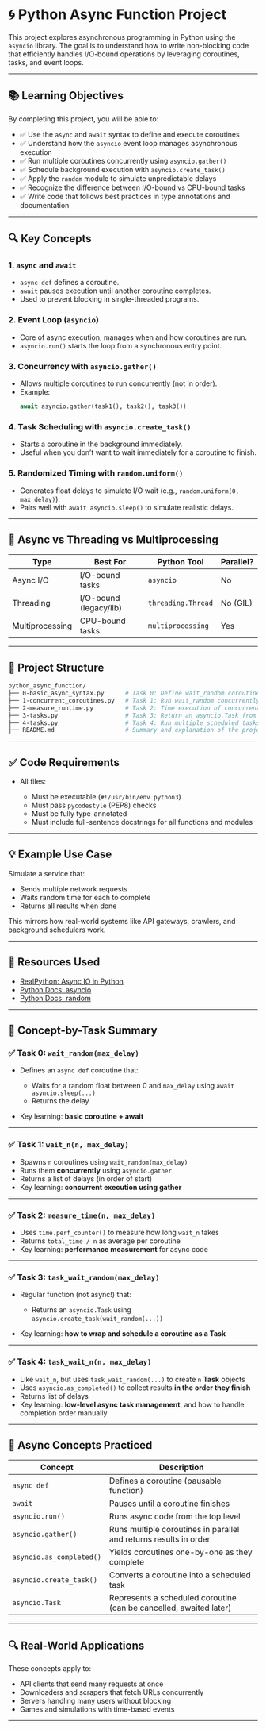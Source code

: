 
# 🌀 Python Async Function Project

This project explores asynchronous programming in Python using the `asyncio` library. The goal is to understand how to write non-blocking code that efficiently handles I/O-bound operations by leveraging coroutines, tasks, and event loops.

---

## 📚 Learning Objectives

By completing this project, you will be able to:

- ✅ Use the `async` and `await` syntax to define and execute coroutines
- ✅ Understand how the `asyncio` event loop manages asynchronous execution
- ✅ Run multiple coroutines concurrently using `asyncio.gather()`
- ✅ Schedule background execution with `asyncio.create_task()`
- ✅ Apply the `random` module to simulate unpredictable delays
- ✅ Recognize the difference between I/O-bound vs CPU-bound tasks
- ✅ Write code that follows best practices in type annotations and documentation

---

## 🔍 Key Concepts

### 1. `async` and `await`
- `async def` defines a coroutine.
- `await` pauses execution until another coroutine completes.
- Used to prevent blocking in single-threaded programs.

### 2. Event Loop (`asyncio`)
- Core of async execution; manages when and how coroutines are run.
- `asyncio.run()` starts the loop from a synchronous entry point.

### 3. Concurrency with `asyncio.gather()`
- Allows multiple coroutines to run concurrently (not in order).
- Example:
  ```python
  await asyncio.gather(task1(), task2(), task3())
    ```

### 4. Task Scheduling with `asyncio.create_task()`

* Starts a coroutine in the background immediately.
* Useful when you don’t want to wait immediately for a coroutine to finish.

### 5. Randomized Timing with `random.uniform()`

* Generates float delays to simulate I/O wait (e.g., `random.uniform(0, max_delay)`).
* Pairs well with `await asyncio.sleep()` to simulate realistic delays.

---

## 🧠 Async vs Threading vs Multiprocessing

| Type            | Best For               | Python Tool        | Parallel? |
| --------------- | ---------------------- | ------------------ | --------- |
| Async I/O       | I/O-bound tasks        | `asyncio`          | No        |
| Threading       | I/O-bound (legacy/lib) | `threading.Thread` | No (GIL)  |
| Multiprocessing | CPU-bound tasks        | `multiprocessing`  | Yes       |

---

## 📁 Project Structure

```bash
python_async_function/
├── 0-basic_async_syntax.py      # Task 0: Define wait_random coroutine
├── 1-concurrent_coroutines.py   # Task 1: Run wait_random concurrently n times
├── 2-measure_runtime.py         # Task 2: Time execution of concurrent coroutines
├── 3-tasks.py                   # Task 3: Return an asyncio.Task from a coroutine
├── 4-tasks.py                   # Task 4: Run multiple scheduled tasks concurrently
├── README.md                    # Summary and explanation of the project
```

---

## ✅ Code Requirements

* All files:

  * Must be executable (`#!/usr/bin/env python3`)
  * Must pass `pycodestyle` (PEP8) checks
  * Must be fully type-annotated
  * Must include full-sentence docstrings for all functions and modules

---

## 💡 Example Use Case

Simulate a service that:

* Sends multiple network requests
* Waits random time for each to complete
* Returns all results when done

This mirrors how real-world systems like API gateways, crawlers, and background schedulers work.

---

## 🔗 Resources Used

* [RealPython: Async IO in Python](https://realpython.com/async-io-python/)
* [Python Docs: asyncio](https://docs.python.org/3/library/asyncio.html)
* [Python Docs: random](https://docs.python.org/3/library/random.html)

---

## 🧠 Concept-by-Task Summary

### ✅ Task 0: `wait_random(max_delay)`

* Defines an `async def` coroutine that:

  * Waits for a random float between 0 and `max_delay` using `await asyncio.sleep(...)`
  * Returns the delay
* Key learning: **basic coroutine + await**

---

### ✅ Task 1: `wait_n(n, max_delay)`

* Spawns `n` coroutines using `wait_random(max_delay)`
* Runs them **concurrently** using `asyncio.gather`
* Returns a list of delays (in order of start)
* Key learning: **concurrent execution using gather**

---

### ✅ Task 2: `measure_time(n, max_delay)`

* Uses `time.perf_counter()` to measure how long `wait_n` takes
* Returns `total_time / n` as average per coroutine
* Key learning: **performance measurement** for async code

---

### ✅ Task 3: `task_wait_random(max_delay)`

* Regular function (not async!) that:

  * Returns an `asyncio.Task` using `asyncio.create_task(wait_random(...))`
* Key learning: **how to wrap and schedule a coroutine as a Task**

---

### ✅ Task 4: `task_wait_n(n, max_delay)`

* Like `wait_n`, but uses `task_wait_random(...)` to create `n` **Task** objects
* Uses `asyncio.as_completed()` to collect results **in the order they finish**
* Returns list of delays
* Key learning: **low-level async task management**, and how to handle completion order manually

---

## 🔄 Async Concepts Practiced

| Concept                  | Description                                                        |
| ------------------------ | ------------------------------------------------------------------ |
| `async def`              | Defines a coroutine (pausable function)                            |
| `await`                  | Pauses until a coroutine finishes                                  |
| `asyncio.run()`          | Runs async code from the top level                                 |
| `asyncio.gather()`       | Runs multiple coroutines in parallel and returns results in order  |
| `asyncio.as_completed()` | Yields coroutines one-by-one as they complete                      |
| `asyncio.create_task()`  | Converts a coroutine into a scheduled task                         |
| `asyncio.Task`           | Represents a scheduled coroutine (can be cancelled, awaited later) |

---

## 🔍 Real-World Applications

These concepts apply to:

* API clients that send many requests at once
* Downloaders and scrapers that fetch URLs concurrently
* Servers handling many users without blocking
* Games and simulations with time-based events

---



